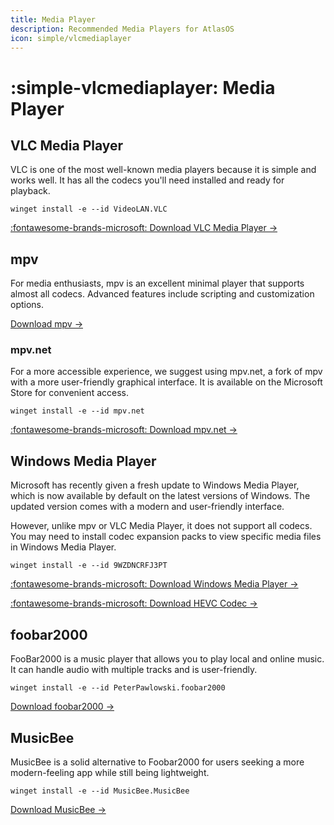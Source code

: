 ```yaml
---
title: Media Player
description: Recommended Media Players for AtlasOS
icon: simple/vlcmediaplayer
---
```


# :simple-vlcmediaplayer: Media Player

## VLC Media Player

VLC is one of the most well-known media players because it is simple and works well. It has all the codecs you'll need installed and ready for playback.

`winget install -e --id VideoLAN.VLC`

[:fontawesome-brands-microsoft: Download VLC Media Player ->](ms-windows-store://pdp/?ProductId=XPDM1ZW6815MQM)

## mpv

For media enthusiasts, mpv is an excellent minimal player that supports almost all codecs. Advanced features include scripting and customization options.

[Download mpv ->](https://mpv.io/installation/)

### mpv.net

For a more accessible experience, we suggest using mpv.net, a fork of mpv with a more user-friendly graphical interface. It is available on the Microsoft Store for convenient access.

`winget install -e --id mpv.net`

[:fontawesome-brands-microsoft: Download mpv.net ->](ms-windows-store://pdp/?ProductId=9N64SQZTB3LM)

## Windows Media Player

Microsoft has recently given a fresh update to Windows Media Player, which is now available by default on the latest versions of Windows. The updated version comes with a modern and user-friendly interface.

However, unlike mpv or VLC Media Player, it does not support all codecs. You may need to install codec expansion packs to view specific media files in Windows Media Player.

`winget install -e --id 9WZDNCRFJ3PT`

[:fontawesome-brands-microsoft: Download Windows Media Player ->](ms-windows-store://pdp/?ProductId=9WZDNCRFJ3PT)

[:fontawesome-brands-microsoft: Download HEVC Codec ->](ms-windows-store://pdp/?ProductId=9NMZLZ57R3T7)

## foobar2000

FooBar2000 is a music player that allows you to play local and online music. It can handle audio with multiple tracks and is user-friendly.

`winget install -e --id PeterPawlowski.foobar2000`

[Download foobar2000 ->](https://www.foobar2000.org/)


## MusicBee

MusicBee is a solid alternative to Foobar2000 for users seeking a more modern-feeling app while still being lightweight.

`winget install -e --id MusicBee.MusicBee`

[Download MusicBee ->](https://www.getmusicbee.com/)
